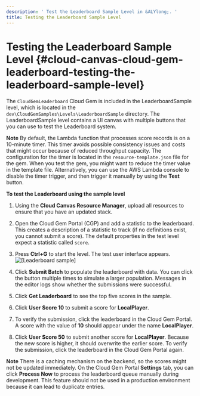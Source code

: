 ```yaml
---
description: ' Test the Leaderboard Sample Level in &ALYlong;. '
title: Testing the Leaderboard Sample Level
---
```

# Testing the Leaderboard Sample Level {#cloud-canvas-cloud-gem-leaderboard-testing-the-leaderboard-sample-level}

The `CloudGemLeaderboard` Cloud Gem is included in the LeaderboardSample level, which is located in the `dev\CloudGemSamples\Levels\LeaderboardSample` directory\. The LeaderboardSample level contains a UI canvas with multiple buttons that you can use to test the Leaderboard system\.

**Note**
By default, the Lambda function that processes score records is on a 10\-minute timer\. This timer avoids possible consistency issues and costs that might occur because of reduced throughput capacity\. The configuration for the timer is located in the `resource-template.json` file for the gem\. When you test the gem, you might want to reduce the timer value in the template file\. Alternatively, you can use the AWS Lambda console to disable the timer trigger, and then trigger it manually by using the **Test** button\.

**To test the Leaderboard using the sample level**

1. Using the **Cloud Canvas Resource Manager**, upload all resources to ensure that you have an updated stack\.

1. Open the Cloud Gem Portal \(CGP\) and add a statistic to the leaderboard\. This creates a description of a statistic to track \(if no definitions exist, you cannot submit a score\)\. The default properties in the test level expect a statistic called `score`\.

1. Press **Ctrl\+G** to start the level\. The test user interface appears\.
![\[Leaderboard sample\]](/images/userguide/cloud_canvas/cloud-gem-leaderboard-testing-ui.png)

1. Click **Submit Batch** to populate the leaderboard with data\. You can click the button multiple times to simulate a larger population\. Messages in the editor logs show whether the submissions were successful\.

1. Click **Get Leaderboard** to see the top five scores in the sample\.

1. Click **User Score 10** to submit a score for **LocalPlayer**\.

1. To verify the submission, click the leaderboard in the Cloud Gem Portal\. A score with the value of **10** should appear under the name **LocalPlayer**\.

1. Click **User Score 50** to submit another score for **LocalPlayer**\. Because the new score is higher, it should overwrite the earlier score\. To verify the submission, click the leaderboard in the Cloud Gem Portal again\.

**Note**
There is a caching mechanism on the backend, so the scores might not be updated immediately\. On the Cloud Gem Portal **Settings** tab, you can click **Process Now** to process the leaderboard queue manually during development\. This feature should not be used in a production environment because it can lead to duplicate entries\.